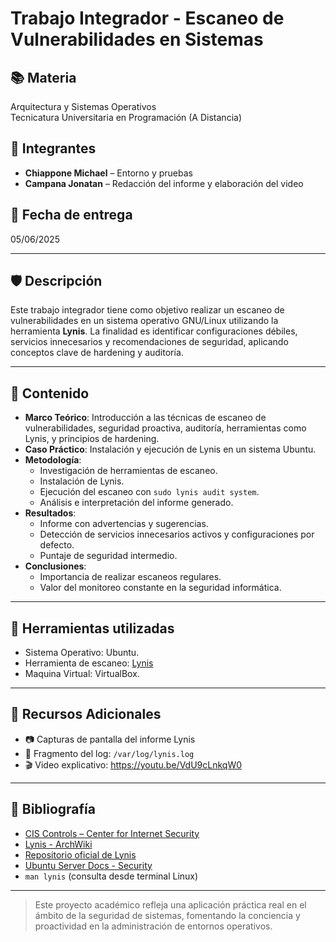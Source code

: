 # Trabajo Integrador - Escaneo de Vulnerabilidades en Sistemas

## 📚 Materia
Arquitectura y Sistemas Operativos  
Tecnicatura Universitaria en Programación (A Distancia)

## 👥 Integrantes
- **Chiappone Michael** – Entorno y pruebas  
- **Campana Jonatan** – Redacción del informe y elaboración del video  

## 📅 Fecha de entrega
05/06/2025

---

## 🛡️ Descripción

Este trabajo integrador tiene como objetivo realizar un escaneo de vulnerabilidades en un sistema operativo GNU/Linux utilizando la herramienta **Lynis**. La finalidad es identificar configuraciones débiles, servicios innecesarios y recomendaciones de seguridad, aplicando conceptos clave de hardening y auditoría.

---

## 📌 Contenido

- **Marco Teórico**: Introducción a las técnicas de escaneo de vulnerabilidades, seguridad proactiva, auditoría, herramientas como Lynis, y principios de hardening.
- **Caso Práctico**: Instalación y ejecución de Lynis en un sistema Ubuntu.
- **Metodología**:
  - Investigación de herramientas de escaneo.
  - Instalación de Lynis.
  - Ejecución del escaneo con `sudo lynis audit system`.
  - Análisis e interpretación del informe generado.
- **Resultados**:
  - Informe con advertencias y sugerencias.
  - Detección de servicios innecesarios activos y configuraciones por defecto.
  - Puntaje de seguridad intermedio.
- **Conclusiones**:
  - Importancia de realizar escaneos regulares.
  - Valor del monitoreo constante en la seguridad informática.

---

## 🧰 Herramientas utilizadas

- Sistema Operativo: Ubuntu.
- Herramienta de escaneo: [Lynis](https://github.com/CISOfy/lynis)
- Maquina Virtual: VirtualBox.

---

## 📎 Recursos Adicionales

- 📷 Capturas de pantalla del informe Lynis
- 📄 Fragmento del log: `/var/log/lynis.log`
- 🎬 Video explicativo: https://youtu.be/VdU9cLnkqW0 

---

## 📖 Bibliografía

- [CIS Controls – Center for Internet Security](https://www.cisecurity.org/controls/)
- [Lynis - ArchWiki](https://wiki.archlinux.org/title/Lynis)
- [Repositorio oficial de Lynis](https://github.com/CISOfy/lynis)
- [Ubuntu Server Docs - Security](https://ubuntu.com/server/docs/security)
- `man lynis` (consulta desde terminal Linux)

---

> Este proyecto académico refleja una aplicación práctica real en el ámbito de la seguridad de sistemas, fomentando la conciencia y proactividad en la administración de entornos operativos.